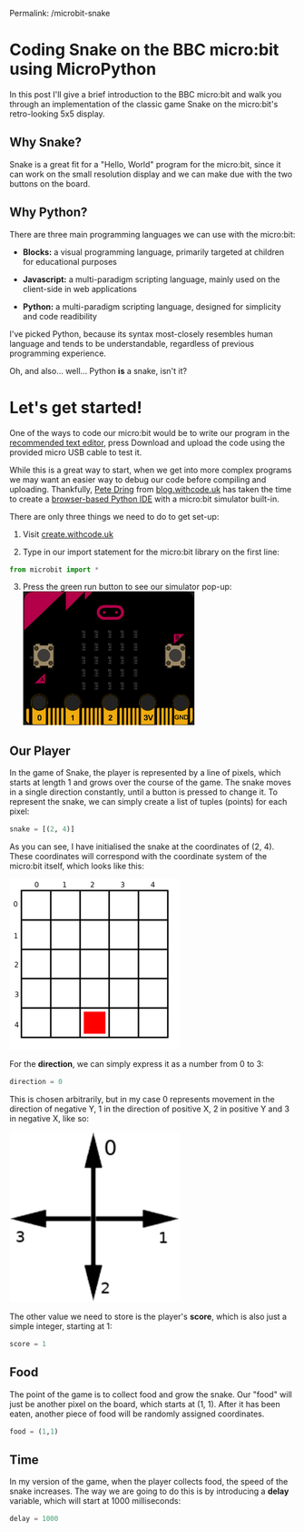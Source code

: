 Permalink: /microbit-snake

# Coding Snake on the BBC micro:bit using MicroPython

In this post I'll give a brief introduction to the BBC micro:bit and walk you through an implementation of the classic game Snake on the micro:bit's retro-looking 5x5 display.

## Why Snake?

Snake is a great fit for a "Hello, World" program for the micro:bit, since it can work on the small resolution display and we can make due with the two buttons on the board.  

## Why Python?

There are three main programming languages we can use with the micro:bit:

* **Blocks:**
a visual programming language, primarily targeted at children for educational purposes

* **Javascript:**
a multi-paradigm scripting language, mainly used on the client-side in web applications

* **Python:**
a multi-paradigm scripting language, designed for simplicity and code readibility

I've picked Python, because its syntax most-closely resembles human language and tends to be understandable, regardless of previous programming experience.

Oh, and also... well... Python **is** a snake, isn't it?

# Let's get started!

One of the ways to code our micro:bit would be to write our program in the [recommended text editor](https://python.microbit.org/), press Download and upload the code using the provided micro USB cable to test it.

While this is a great way to start, when we get into more complex programs we may want an easier way to debug our code before compiling and uploading. Thankfully, [Pete Dring](https://github.com/pddring) from [blog.withcode.uk](https://blog.withcode.uk/) has taken the time to create a [browser-based Python IDE](https://create.withcode.uk/) with a micro:bit simulator built-in.

There are only three things we need to do to get set-up:

1. Visit [create.withcode.uk](https://create.withcode.uk/)

2. Type in our import statement for the micro:bit library on the first line:
```python
from microbit import *
```

3. Press the green run button to see our simulator pop-up:
![micro:bit simulator](_microbitsim.png)

## Our Player

In the game of Snake, the player is represented by a line of pixels, which starts at length 1 and grows over the course of the game. The snake moves in a single direction constantly, until a button is pressed to change it. To represent the snake, we can simply create a list of tuples (points) for each pixel:
```python
snake = [(2, 4)]
```

As you can see, I have initialised the snake at the coordinates of (2, 4). These coordinates will correspond with the coordinate system of the micro:bit itself, which looks like this:

![micro:bit coordinate system](_grid.png)

For the **direction**, we can simply express it as a number from 0 to 3:
```python
direction = 0
```

This is chosen arbitrarily, but in my case 0 represents movement in the direction of negative Y, 1 in the direction of positive X, 2 in positive Y and 3 in negative X, like so:

![snake directions](_directions.png)

The other value we need to store is the player's **score**, which is also just a simple integer, starting at 1:
```python
score = 1
```

## Food

The point of the game is to collect food and grow the snake. Our "food" will just be another pixel on the board, which starts at (1, 1). After it has been eaten, another piece of food will be randomly assigned coordinates.
```python
food = (1,1)
```

## Time

In my version of the game, when the player collects food, the speed of the snake increases. The way we are going to do this is by introducing a **delay** variable, which will start at 1000 milliseconds:
```python
delay = 1000
```
